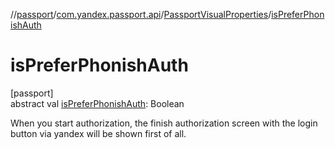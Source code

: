 //[passport](../../../index.md)/[com.yandex.passport.api](../index.md)/[PassportVisualProperties](index.md)/[isPreferPhonishAuth](is-prefer-phonish-auth.md)

# isPreferPhonishAuth

[passport]\
abstract val [isPreferPhonishAuth](is-prefer-phonish-auth.md): Boolean

When you start authorization, the finish authorization screen with the login button via yandex will be shown first of all.
